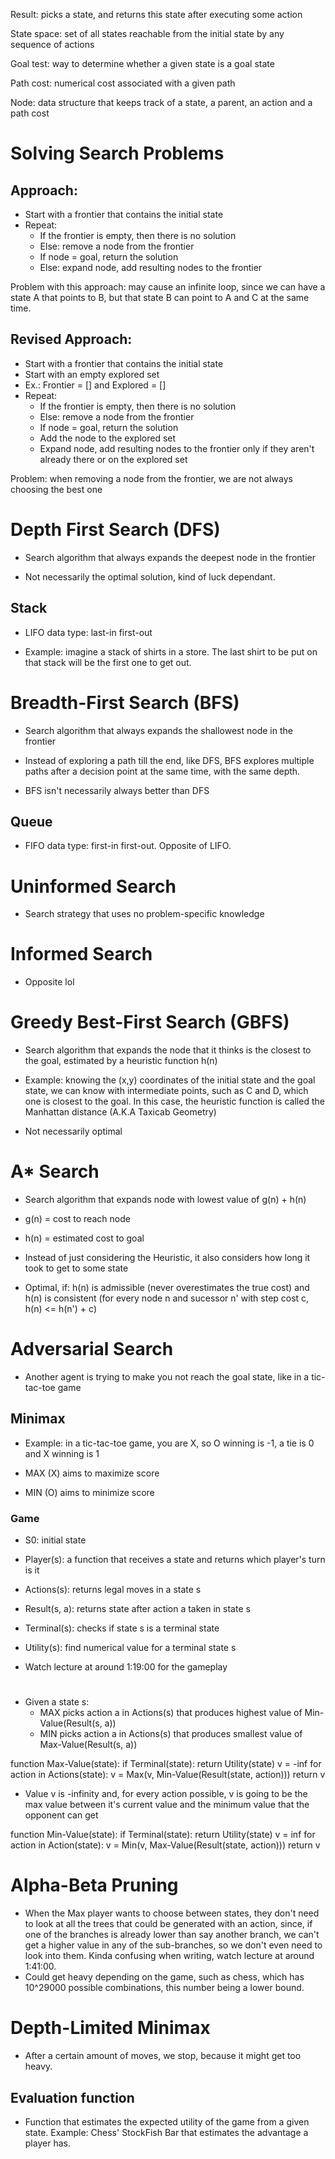 Result: picks a state, and returns this state after executing some action

State space: set of all states reachable from the initial state by any sequence of actions

Goal test: way to determine whether a given state is a goal state

Path cost: numerical cost associated with a given path

Node: data structure that keeps track of a state, a parent, an action and a path cost

# Solving Search Problems

## Approach: 
- Start with a frontier that contains the initial state
- Repeat: 
    - If the frontier is empty, then there is no solution
    - Else: remove a node from the frontier
    - If node = goal, return the solution
    - Else: expand node, add resulting nodes to the frontier

Problem with this approach: may cause an infinite loop, since we can have a state A that points to B, but that state B can point to A and C at the same time.

## Revised Approach:
- Start with a frontier that contains the initial state
- Start with an empty explored set
- Ex.: Frontier = [] and Explored = []
- Repeat:
    - If the frontier is empty, then there is no solution
    - Else: remove a node from the frontier
    - If node = goal, return the solution
    - Add the node to the explored set
    - Expand node, add resulting nodes to the frontier only if they aren't already there or on the explored set

Problem: when removing a node from the frontier, we are not always choosing the best one

# Depth First Search (DFS)
- Search algorithm that always expands the deepest node in the frontier

- Not necessarily the optimal solution, kind of luck dependant.

## Stack
- LIFO data type: last-in first-out

- Example: imagine a stack of shirts in a store. The last shirt to be put on that stack will be the first one to get out.

# Breadth-First Search (BFS)
- Search algorithm that always expands the shallowest node in the frontier

- Instead of exploring a path till the end, like DFS, BFS explores multiple paths after a decision point at the same time, with the same depth. 

- BFS isn't necessarily always better than DFS

## Queue 
- FIFO data type: first-in first-out. Opposite of LIFO.

# Uninformed Search
- Search strategy that uses no problem-specific knowledge

# Informed Search 
- Opposite lol

# Greedy Best-First Search (GBFS)
- Search algorithm that expands the node that it thinks is the closest to the goal, estimated by a heuristic function h(n)

- Example: knowing the (x,y) coordinates of the initial state and the goal state, we can know with intermediate points, such as C and D, which one is closest to the goal. In this case, the heuristic function is called the Manhattan distance (A.K.A Taxicab Geometry)

- Not necessarily optimal

# A* Search
- Search algorithm that expands node with lowest value of g(n) + h(n)

- g(n) = cost to reach node
- h(n) = estimated cost to goal

- Instead of just considering the Heuristic, it also considers how long it took to get to some state

- Optimal, if: h(n) is admissible (never overestimates the true cost) and h(n) is consistent (for every node n and sucessor n' with step cost c, h(n) <= h(n') + c)

# Adversarial Search
- Another agent is trying to make you not reach the goal state, like in a tic-tac-toe game 

## Minimax


- Example: in a tic-tac-toe game, you are X, so O winning is -1, a tie is 0 and X winning is 1

- MAX (X) aims to maximize score
- MIN (O) aims to minimize score

### Game 
- S0: initial state
- Player(s): a function that receives a state and returns which player's turn is it
- Actions(s): returns legal moves in a state s
- Result(s, a): returns state after action a taken in state s
- Terminal(s): checks if state s is a terminal state
- Utility(s): find numerical value for a terminal state s

- Watch lecture at around 1:19:00 for the gameplay
#
- Given a state s:
    - MAX picks action a in Actions(s) that produces highest value of Min-Value(Result(s, a))
    - MIN picks action a in Actions(s) that produces smallest value of Max-Value(Result(s, a))

function Max-Value(state):
    if Terminal(state):
        return Utility(state)
    v = -inf
    for action in Actions(state):
        v = Max(v, Min-Value(Result(state, action)))
    return v

- Value v is -infinity and, for every action possible, v is going to be the max value between it's current value and the minimum value that the opponent can get 

function Min-Value(state):
    if Terminal(state):
        return Utility(state)
    v = inf
    for action in Action(state):
        v = Min(v, Max-Value(Result(state, action)))
    return v

# Alpha-Beta Pruning
- When the Max player wants to choose between states, they don't need to look at all the trees that could be generated with an action, since, if one of the branches is already lower than say another branch, we can't get a higher value in any of the sub-branches, so we don't even need to look into them. Kinda confusing when writing, watch lecture at around 1:41:00.
- Could get heavy depending on the game, such as chess, which has 10^29000 possible combinations, this number being a lower bound.

# Depth-Limited Minimax
- After a certain amount of moves, we stop, because it might get too heavy.

## Evaluation function
- Function that estimates the expected utility of the game from a given state. Example: Chess' StockFish Bar that estimates the advantage a player has.